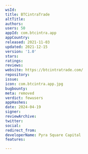 ```yaml
---
wsId: 
title: BTCintraTrade
altTitle: 
authors: 
users: 50
appId: com.btcintra.app
appCountry: 
released: 2021-11-03
updated: 2021-12-15
version: '1.0'
stars: 
ratings: 
reviews: 
website: https://btcintratrade.com/
repository: 
issue: 
icon: com.btcintra.app.jpg
bugbounty: 
meta: removed
verdict: fewusers
appHashes: 
date: 2024-04-19
signer: 
reviewArchive: 
twitter: 
social: 
redirect_from: 
developerName: Pyra Square Capital
features: 

---
```


